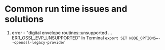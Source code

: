 # Common run time issues and solutions

1. error - "digital envelope routines::unsupported ... ERR_OSSL_EVP_UNSUPPORTED" 
In Terminal
`export SET NODE_OPTIONS=--openssl-legacy-provider `